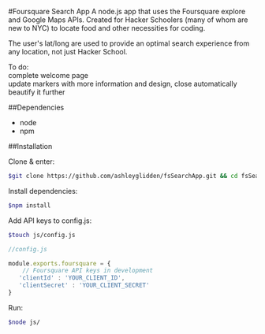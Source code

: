 #Foursquare Search App
A node.js app that uses the Foursquare explore and Google Maps APIs. 
Created for Hacker Schoolers (many of whom are new to NYC) to locate food and other necessities for coding. 

The user's lat/long are used to provide an optimal search experience from any location, not just Hacker School.

To do:
<br>
complete welcome page
<br>
update markers with more information and design, close automatically
<br>
beautify it further

##Dependencies
* node
* npm

##Installation


Clone & enter: 

```bash
$git clone https://github.com/ashleyglidden/fsSearchApp.git && cd fsSearchApp/
```

Install dependencies: 

```bash
$npm install
```

Add API keys to config.js:
```bash 
$touch js/config.js
```
```js
//config.js

module.exports.foursquare = {
	// Foursquare API keys in development
   'clientId' : 'YOUR_CLIENT_ID',
   'clientSecret' : 'YOUR_CLIENT_SECRET'
}

```

Run:

```bash
$node js/
```
